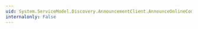 ```yaml
---
uid: System.ServiceModel.Discovery.AnnouncementClient.AnnounceOnlineCompleted
internalonly: False
---
```

